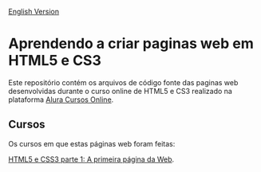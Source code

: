 [English Version](./README.EN.md)

# Aprendendo a criar paginas web em HTML5 e CS3

Este repositório contém os arquivos de código fonte das paginas web desenvolvidas durante o curso online de HTML5 e CS3 realizado na plataforma [Alura Cursos Online](https://alura.com.br/).

## Cursos

Os cursos em que estas páginas web foram feitas:

[HTML5 e CSS3 parte 1: A primeira página da Web](https://cursos.alura.com.br/course/html5-css3-primeiros-passos).